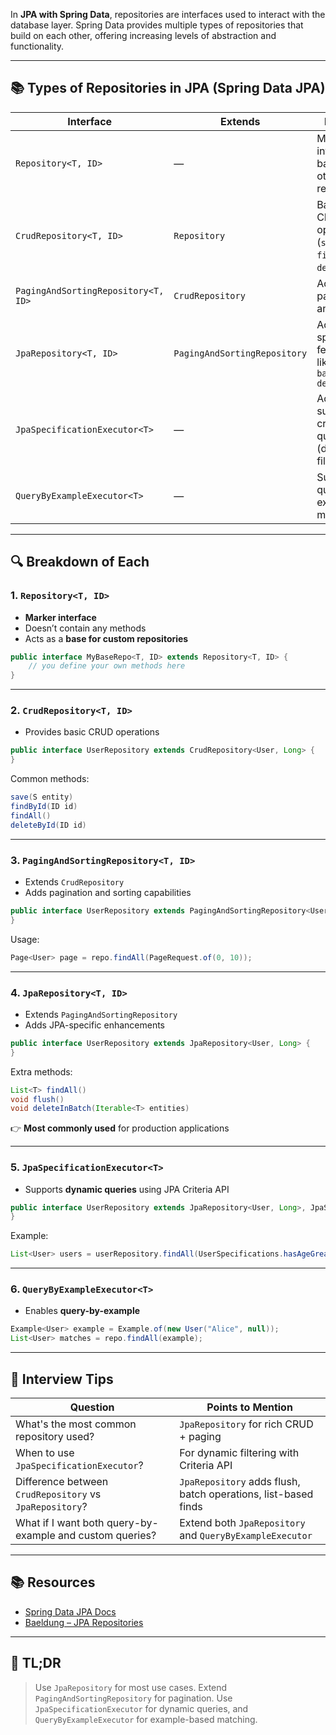 In **JPA with Spring Data**, repositories are interfaces used to interact with the database layer. Spring Data provides multiple types of repositories that build on each other, offering increasing levels of abstraction and functionality.

---

## 📚 Types of Repositories in JPA (Spring Data JPA)

| Interface                           | Extends                      | Purpose                                                 |
| ----------------------------------- | ---------------------------- | ------------------------------------------------------- |
| `Repository<T, ID>`                 | —                            | Marker interface, base for all other repositories       |
| `CrudRepository<T, ID>`             | `Repository`                 | Basic CRUD operations (`save`, `findById`, `delete`)    |
| `PagingAndSortingRepository<T, ID>` | `CrudRepository`             | Adds pagination and sorting                             |
| `JpaRepository<T, ID>`              | `PagingAndSortingRepository` | Adds JPA-specific features like `flush`, `batch delete` |
| `JpaSpecificationExecutor<T>`       | —                            | Adds support for criteria queries (dynamic filtering)   |
| `QueryByExampleExecutor<T>`         | —                            | Supports query-by-example mechanism                     |

---

## 🔍 Breakdown of Each

### 1. `Repository<T, ID>`

* **Marker interface**
* Doesn’t contain any methods
* Acts as a **base for custom repositories**

```java
public interface MyBaseRepo<T, ID> extends Repository<T, ID> {
    // you define your own methods here
}
```

---

### 2. `CrudRepository<T, ID>`

* Provides basic CRUD operations

```java
public interface UserRepository extends CrudRepository<User, Long> {
}
```

Common methods:

```java
save(S entity)
findById(ID id)
findAll()
deleteById(ID id)
```

---

### 3. `PagingAndSortingRepository<T, ID>`

* Extends `CrudRepository`
* Adds pagination and sorting capabilities

```java
public interface UserRepository extends PagingAndSortingRepository<User, Long> {
}
```

Usage:

```java
Page<User> page = repo.findAll(PageRequest.of(0, 10));
```

---

### 4. `JpaRepository<T, ID>`

* Extends `PagingAndSortingRepository`
* Adds JPA-specific enhancements

```java
public interface UserRepository extends JpaRepository<User, Long> {
}
```

Extra methods:

```java
List<T> findAll()
void flush()
void deleteInBatch(Iterable<T> entities)
```

👉 **Most commonly used** for production applications

---

### 5. `JpaSpecificationExecutor<T>`

* Supports **dynamic queries** using JPA Criteria API

```java
public interface UserRepository extends JpaRepository<User, Long>, JpaSpecificationExecutor<User> {
}
```

Example:

```java
List<User> users = userRepository.findAll(UserSpecifications.hasAgeGreaterThan(25));
```

---

### 6. `QueryByExampleExecutor<T>`

* Enables **query-by-example**

```java
Example<User> example = Example.of(new User("Alice", null));
List<User> matches = repo.findAll(example);
```

---

## 🧠 Interview Tips

| Question                                                 | Points to Mention                                              |
| -------------------------------------------------------- | -------------------------------------------------------------- |
| What's the most common repository used?                  | `JpaRepository` for rich CRUD + paging                         |
| When to use `JpaSpecificationExecutor`?                  | For dynamic filtering with Criteria API                        |
| Difference between `CrudRepository` vs `JpaRepository`?  | `JpaRepository` adds flush, batch operations, list-based finds |
| What if I want both query-by-example and custom queries? | Extend both `JpaRepository` and `QueryByExampleExecutor`       |

---

## 📚 Resources

* [Spring Data JPA Docs](https://docs.spring.io/spring-data/jpa/docs/current/reference/html/#repositories)
* [Baeldung – JPA Repositories](https://www.baeldung.com/spring-data-repositories)

---

## 🧠 TL;DR

> Use `JpaRepository` for most use cases.
> Extend `PagingAndSortingRepository` for pagination.
> Use `JpaSpecificationExecutor` for dynamic queries, and `QueryByExampleExecutor` for example-based matching.
